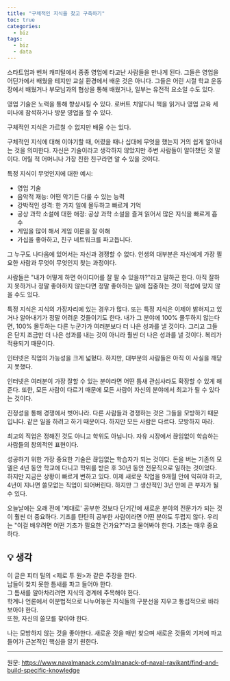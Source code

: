 ```yaml
---
title: "구체적인 지식을 찾고 구축하기"
toc: true
categories:
  - biz
tags:
  - biz
  - data
---
```


스타트업과 벤처 캐피털에서 종종 영업에 타고난 사람들을 만나게 된다. 그들은 영업을 어딘가에서 배웠을 테지만 교실 환경에서 배운 것은 아니다. 그들은 어린 시절 학교 운동장에서 배웠거나 부모님과의 협상을 통해 배웠거나, 일부는 유전적 요소일 수도 있다.

영업 기술은 노력을 통해 향상시킬 수 있다. 로버트 치알디니 책을 읽거나 영업 교육 세미나에 참석하거나 방문 영업을 할 수 있다.

구체적인 지식은 가르칠 수 없지만 배울 수는 있다.

구체적인 지식에 대해 이야기할 때, 어렸을 때나 십대에 무엇을 했는지 거의 쉽게 알아내는 것을 의미한다. 자신은 기술이라고 생각하지 않았지만 주변 사람들이 알아챘던 것 말이다. 어릴 적 어머니나 가장 친한 친구라면 알 수 있을 것이다.

특정 지식이 무엇인지에 대한 예시:

- 영업 기술
- 음악적 재능: 어떤 악기든 다룰 수 있는 능력
- 강박적인 성격: 한 가지 일에 몰두하고 빠르게 기억
- 공상 과학 소설에 대한 애정: 공상 과학 소설을 즐겨 읽어서 많은 지식을 빠르게 흡수
- 게임을 많이 해서 게임 이론을 잘 이해
- 가십을 좋아하고, 친구 네트워크를 파고듭니다.

그 누구도 나다움에 있어서는 자신과 경쟁할 수 없다.
인생의 대부분은 자신에게 가장 필요한 사람과 무엇이 무엇인지 찾는 과정이다.

사람들은 "내가 어떻게 하면 아이디어를 잘 팔 수 있을까?"라고 말하곤 한다. 아직 잘하지 못하거나 정말 좋아하지 않는다면 정말 좋아하는 일에 집중하는 것이 적성에 맞지 않을 수도 있다.

특정 지식은 지식의 가장자리에 있는 경우가 많다. 또는 특정 지식은 이제야 밝혀지고 있거나 알아내기가 정말 어려운 것들이기도 한다. 내가 그 분야에 100% 몰두하지 않는다면, 100% 몰두하는 다른 누군가가 여러분보다 더 나은 성과를 낼 것이다. 그리고 그들은 단지 조금만 더 나은 성과를 내는 것이 아니라 훨씬 더 나은 성과를 낼 것이다. 복리가 적용되기 때문이다.

인터넷은 직업의 가능성을 크게 넓혔다. 하지만, 대부분의 사람들은 아직 이 사실을 깨닫지 못했다.

인터넷은 여러분이 가장 잘할 수 있는 분야라면 어떤 틈새 관심사라도 확장할 수 있게 해준다. 또한, 모든 사람이 다르기 때문에 모든 사람이 자신의 분야에서 최고가 될 수 있다는 것이다.

진정성을 통해 경쟁에서 벗어나라.
다른 사람들과 경쟁하는 것은 그들을 모방하기 때문입니다.
같은 일을 하려고 하기 때문이다.
하지만 모든 사람은 다르다. 모방하지 마라.

최고의 직업은 정해진 것도 아니고 학위도 아닙니다. 자유 시장에서 끊임없이 학습하는 사람들의 창의적인 표현이다.

성공하기 위한 가장 중요한 기술은 끊임없는 학습자가 되는 것이다. 돈을 버는 기존의 모델은 4년 동안 학교에 다니고 학위를 받은 후 30년 동안 전문직으로 일하는 것이었다.
하지만 지금은 상황이 빠르게 변하고 있다. 이제 새로운 직업을 9개월 안에 익혀야 하고, 4년이 지나면 쓸모없는 직업이 되어버린다. 하지만 그 생산적인 3년 안에 큰 부자가 될 수 있다.

오늘날에는 오래 전에 '제대로' 공부한 것보다 단기간에 새로운 분야의 전문가가 되는 것이 훨씬 더 중요하다. 기초를 탄탄히 공부한 사람이라면 어떤 분야도 두렵지 않다.
우리는 "이걸 배우려면 어떤 기초가 필요한 건가요?"라고 물어봐야 한다.
기초는 매우 중요하다.

## 💡 생각

이 글은 피터 틸의 \<제로 투 원\>과 같은 주장을 한다.<br/>
남들이 찾지 못한 틈새를 파고 들어야 한다.<br/>
그 틈새를 알아차리려면 지식의 경계에 주목해야 한다.<br/>
학계나 언론에서 이분법적으로 나누어놓은 지식들의 구분선을 지우고 통섭적으로 바라보아야 한다.<br/>
또한, 자신의 쓸모를 찾아야 한다.

나는 모방하지 않는 것을 좋아한다. 새로운 것을 매번 찾으며 새로운 것들의 기저에 파고들어가 근본적인 핵심을 알기 원한다.

---

원문:
<a href="https://www.navalmanack.com/almanack-of-naval-ravikant/find-and-build-specific-knowledge">https://www.navalmanack.com/almanack-of-naval-ravikant/find-and-build-specific-knowledge</a>
